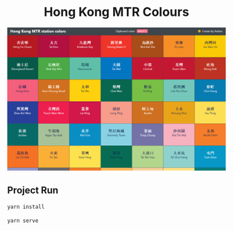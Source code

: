 <h1 align="center">
  Hong Kong MTR Colours
</h1>

![](page.png)


## Project Run

```
yarn install

yarn serve
```
